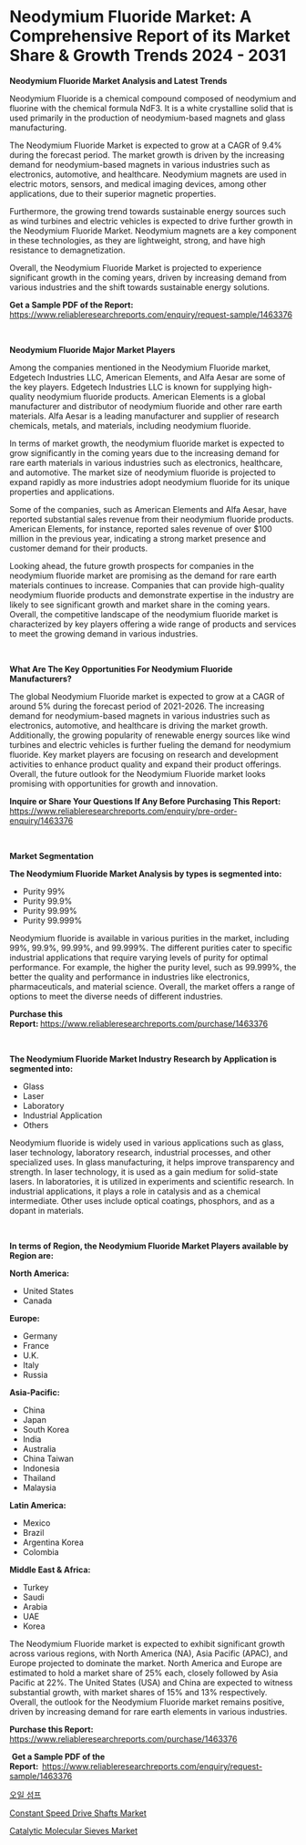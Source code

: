 <p><h1>Neodymium Fluoride Market: A Comprehensive Report of its Market Share & Growth Trends 2024 - 2031</h1></p><p><strong>Neodymium Fluoride Market Analysis and Latest Trends</strong></p>
<p><p>Neodymium Fluoride is a chemical compound composed of neodymium and fluorine with the chemical formula NdF3. It is a white crystalline solid that is used primarily in the production of neodymium-based magnets and glass manufacturing.</p><p>The Neodymium Fluoride Market is expected to grow at a CAGR of 9.4% during the forecast period. The market growth is driven by the increasing demand for neodymium-based magnets in various industries such as electronics, automotive, and healthcare. Neodymium magnets are used in electric motors, sensors, and medical imaging devices, among other applications, due to their superior magnetic properties.</p><p>Furthermore, the growing trend towards sustainable energy sources such as wind turbines and electric vehicles is expected to drive further growth in the Neodymium Fluoride Market. Neodymium magnets are a key component in these technologies, as they are lightweight, strong, and have high resistance to demagnetization.</p><p>Overall, the Neodymium Fluoride Market is projected to experience significant growth in the coming years, driven by increasing demand from various industries and the shift towards sustainable energy solutions.</p></p>
<p><strong>Get a Sample PDF of the Report:&nbsp;</strong> <a href="https://www.reliableresearchreports.com/enquiry/request-sample/1463376">https://www.reliableresearchreports.com/enquiry/request-sample/1463376</a></p>
<p>&nbsp;</p>
<p><strong>Neodymium Fluoride Major Market Players</strong></p>
<p><p>Among the companies mentioned in the Neodymium Fluoride market, Edgetech Industries LLC, American Elements, and Alfa Aesar are some of the key players. Edgetech Industries LLC is known for supplying high-quality neodymium fluoride products. American Elements is a global manufacturer and distributor of neodymium fluoride and other rare earth materials. Alfa Aesar is a leading manufacturer and supplier of research chemicals, metals, and materials, including neodymium fluoride.</p><p>In terms of market growth, the neodymium fluoride market is expected to grow significantly in the coming years due to the increasing demand for rare earth materials in various industries such as electronics, healthcare, and automotive. The market size of neodymium fluoride is projected to expand rapidly as more industries adopt neodymium fluoride for its unique properties and applications.</p><p>Some of the companies, such as American Elements and Alfa Aesar, have reported substantial sales revenue from their neodymium fluoride products. American Elements, for instance, reported sales revenue of over $100 million in the previous year, indicating a strong market presence and customer demand for their products.</p><p>Looking ahead, the future growth prospects for companies in the neodymium fluoride market are promising as the demand for rare earth materials continues to increase. Companies that can provide high-quality neodymium fluoride products and demonstrate expertise in the industry are likely to see significant growth and market share in the coming years. Overall, the competitive landscape of the neodymium fluoride market is characterized by key players offering a wide range of products and services to meet the growing demand in various industries.</p></p>
<p>&nbsp;</p>
<p><strong>What Are The Key Opportunities For Neodymium Fluoride Manufacturers?</strong></p>
<p><p>The global Neodymium Fluoride market is expected to grow at a CAGR of around 5% during the forecast period of 2021-2026. The increasing demand for neodymium-based magnets in various industries such as electronics, automotive, and healthcare is driving the market growth. Additionally, the growing popularity of renewable energy sources like wind turbines and electric vehicles is further fueling the demand for neodymium fluoride. Key market players are focusing on research and development activities to enhance product quality and expand their product offerings. Overall, the future outlook for the Neodymium Fluoride market looks promising with opportunities for growth and innovation.</p></p>
<p><strong>Inquire or Share Your Questions If Any Before Purchasing This Report:</strong> <a href="https://www.reliableresearchreports.com/enquiry/pre-order-enquiry/1463376">https://www.reliableresearchreports.com/enquiry/pre-order-enquiry/1463376</a></p>
<p>&nbsp;</p>
<p><strong>Market Segmentation</strong></p>
<p><strong>The Neodymium Fluoride Market Analysis by types is segmented into:</strong></p>
<p><ul><li>Purity 99%</li><li>Purity 99.9%</li><li>Purity 99.99%</li><li>Purity 99.999%</li></ul></p>
<p><p>Neodymium fluoride is available in various purities in the market, including 99%, 99.9%, 99.99%, and 99.999%. The different purities cater to specific industrial applications that require varying levels of purity for optimal performance. For example, the higher the purity level, such as 99.999%, the better the quality and performance in industries like electronics, pharmaceuticals, and material science. Overall, the market offers a range of options to meet the diverse needs of different industries.</p></p>
<p><strong>Purchase this Report:&nbsp;</strong><a href="https://www.reliableresearchreports.com/purchase/1463376">https://www.reliableresearchreports.com/purchase/1463376</a></p>
<p>&nbsp;</p>
<p><strong>The Neodymium Fluoride Market Industry Research by Application is segmented into:</strong></p>
<p><ul><li>Glass</li><li>Laser</li><li>Laboratory</li><li>Industrial Application</li><li>Others</li></ul></p>
<p><p>Neodymium fluoride is widely used in various applications such as glass, laser technology, laboratory research, industrial processes, and other specialized uses. In glass manufacturing, it helps improve transparency and strength. In laser technology, it is used as a gain medium for solid-state lasers. In laboratories, it is utilized in experiments and scientific research. In industrial applications, it plays a role in catalysis and as a chemical intermediate. Other uses include optical coatings, phosphors, and as a dopant in materials.</p></p>
<p>&nbsp;</p>
<p><strong>In terms of Region, the Neodymium Fluoride Market Players available by Region are:</strong></p>
<p>
    <p> <strong> North America: </strong>
        <ul>
            <li>United States</li>
            <li>Canada</li>
        </ul>
        </p> 
    <p> <strong> Europe: </strong>
        <ul>
            <li>Germany</li>
            <li>France</li>
            <li>U.K.</li>
            <li>Italy</li>
            <li>Russia</li>
        </ul>
        </p> 
    <p> <strong> Asia-Pacific: </strong>
        <ul>
            <li>China</li>
            <li>Japan</li>
            <li>South Korea</li>
            <li>India</li>
            <li>Australia</li>
            <li>China Taiwan</li>
            <li>Indonesia</li>
            <li>Thailand</li>
            <li>Malaysia</li>
        </ul>
        </p> 
    <p> <strong> Latin America: </strong>
        <ul>
            <li>Mexico</li>
            <li>Brazil</li>
            <li>Argentina Korea</li>
            <li>Colombia</li>
        </ul>
        </p> 
    <p> <strong> Middle East & Africa: </strong>
        <ul>
            <li>Turkey</li>
            <li>Saudi</li>
            <li>Arabia</li>
            <li>UAE</li>
            <li>Korea</li>
        </ul>
    </p>
    </p>
<p><p>The Neodymium Fluoride market is expected to exhibit significant growth across various regions, with North America (NA), Asia Pacific (APAC), and Europe projected to dominate the market. North America and Europe are estimated to hold a market share of 25% each, closely followed by Asia Pacific at 22%. The United States (USA) and China are expected to witness substantial growth, with market shares of 15% and 13% respectively. Overall, the outlook for the Neodymium Fluoride market remains positive, driven by increasing demand for rare earth elements in various industries.</p></p>
<p><strong>Purchase this Report: </strong><a href="https://www.reliableresearchreports.com/purchase/1463376">https://www.reliableresearchreports.com/purchase/1463376</a></p>
<p>&nbsp;<strong>Get a Sample PDF of the Report:&nbsp;&nbsp;</strong><a href="https://www.reliableresearchreports.com/enquiry/request-sample/1463376">https://www.reliableresearchreports.com/enquiry/request-sample/1463376</a></p>
<p><strong></strong></p>
<p><p><a href="https://medium.com/@bud567768/%EC%98%A4%EC%9D%BC%EC%84%AC%ED%94%84-%EC%8B%9C%EC%9E%A5-%EA%B7%9C%EB%AA%A8-cagr-%ED%8A%B8%EB%A0%8C%EB%93%9C-2024-2030-100a8a7e7315">오일 섬프</a></p><p><a href="https://view.publitas.com/reportprime-1/constant-speed-drive-shafts-market-analysis-and-market-size-global-industry-overview-market-segmentation-and-forecast-2023-to-2030/">Constant Speed Drive Shafts Market</a></p><p><a href="https://view.publitas.com/reportprime-1/catalytic-molecular-sieves-market-offers-provide-insightful-data-for-the-time-period-from-2023-to-2030-and-also-provide-analysis-based-on-application-type-and-region/">Catalytic Molecular Sieves Market</a></p></p>